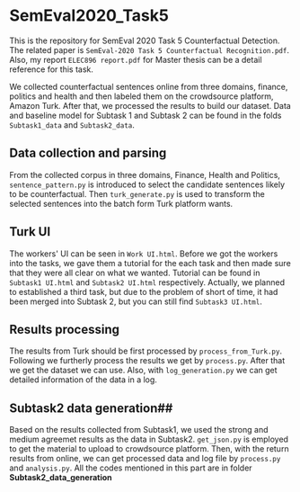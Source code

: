 # SemEval2020_Task5
This is the repository for SemEval 2020 Task 5 Counterfactual Detection. The related paper is `SemEval-2020 Task 5 Counterfactual Recognition.pdf`. Also, my report `ELEC896 report.pdf` for Master thesis can be a detail reference for this task. 

We collected counterfactual sentences online from three domains, finance, politics and health and then labeled them on the crowdsource platform, Amazon Turk. After that, we processed the results to build our dataset. Data and baseline model for Subtask 1 and Subtask 2 can be found in the folds `Subtask1_data` and `Subtask2_data`. 
## Data collection and parsing ##
From the collected corpus in three domains, Finance, Health and Politics, `sentence_pattern.py` is introduced to select the candidate sentences likely to be counterfactual. Then `turk_generate.py` is used to transform the selected sentences into the batch form Turk platform wants.
## Turk UI ##
The workers' UI can be seen in `Work UI.html`. Before we got the workers into the tasks, we gave them a tutorial for the each task and then made sure that they were all clear on what we wanted. Tutorial can be found in `Subtask1 UI.html` and `Subtask2 UI.html` respectively. Actually, we planned to established a third task, but due to the problem of short of time, it had been merged into Subtask 2, but you can still find `Subtask3 UI.html`. 
## Results processing ##
The results from Turk should be first processed by `process_from_Turk.py`. Following we furtherly process the results we get by `process.py`. After that we get the dataset we can use. Also, with `log_generation.py` we can get detailed information of the data in a log.
## Subtask2 data generation##
Based on the results collected from Subtask1, we used the strong and medium agreemet results as the data in Subtask2. `get_json.py` is employed  to get the material to upload to crowdsource platform. Then, with the return results from online, we can get processed data and log file by `process.py` and `analysis.py`. All the codes mentioned in this part are in folder **Subtask2_data_generation** 
